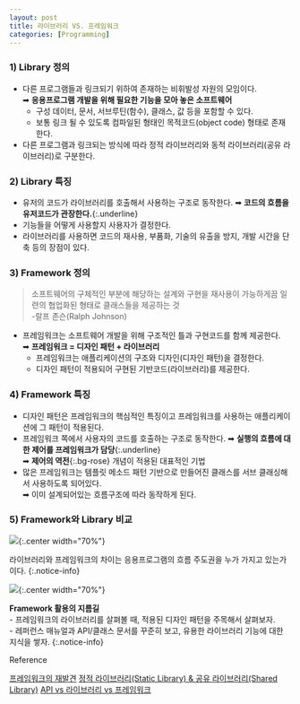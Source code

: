 ```yaml
---
layout: post
title: 라이브러리 VS. 프레임워크
categories: [Programming]
---
```


### 1) Library 정의
- 다른 프로그램들과 링크되기 위하여 존재하는 비휘발성 자원의 모임이다.  
  ➡︎  **응용프로그램 개발을 위해 필요한 기능을 모아 놓은 소프트웨어**
   - 구성 데이터, 문서, 서브루틴(함수), 클래스, 값 등을 포함할 수 있다.
   - 보통 링크 될 수 있도록 컴파일된 형태인 목적코드(object code) 형태로 존재한다.
- 다른 프로그램과 링크되는 방식에 따라 정적 라이브러리와 동적 라이브러리(공유 라이브러리)로 구분한다.

### 2) Library 특징
- 유저의 코드가 라이브러리를 호출해서 사용하는 구조로 동작한다.
  ➡︎  **코드의 흐름을 유저코드가 관장한다.**{:.underline}
- 기능들을 어떻게 사용할지 사용자가 결정한다.
- 라이브러리를 사용하면 코드의 재사용, 부품화, 기술의 유출을 방지, 개발 시간을 단축 등의 장점이 있다.

### 3) Framework 정의
> 소프트웨어의 구체적인 부분에 해당하는 설계와 구현을 재사용이 가능하게끔 일련의 협업화된 형태로 클래스들을 제공하는 것  
> -랄프 존슨(Ralph Johnson)

- 프레임워크는 소프트웨어 개발을 위해 구조적인 틀과 구현코드를 함께 제공한다.  
  ➡︎  **프레임워크 = 디자인 패턴 + 라이브러리**
   - 프레임워크는 애플리케이션의 구조와 디자인(디자인 패턴)을 결정한다.
   - 디자인 패턴이 적용되어 구현된 기반코드(라이브러리)를 제공한다.

### 4) Framework  특징
- 디자인 패턴은 프레임워크의 핵심적인 특징이고 프레임워크를 사용하는 애플리케이션에 그 패턴이 적용된다.
- 프레임워크 쪽에서 사용자의 코드를 호출하는 구조로 동작한다.
  ➡︎  **실행의 흐름에 대한 제어를 프레임워크가 담당**{:.underline}  
  ➡︎  **제어의 역전**{:.bg-rose} 개념이 적용된 대표적인 기법
- 많은 프레임워크는 템플릿 메소드 패턴 기반으로 만들어진 클래스를 서브 클래싱해서 사용하도록 되어있다.  
  ➡︎ 이미 설계되어있는 흐름구조에 따라 동작하게 된다.

### 5) Framework와  Library 비교
![](https://image.zdnet.co.kr/images/stories/news/enterprise/2007/09/0910/0611%20cs1%20t-1.bmp){:.center width="70%"}

라이브러리와 프레임워크의 차이는 응용프로그램의 흐름 주도권을 누가 가지고 있는가이다.
{:.notice-info}

![](https://media.vlpt.us/images/tjdud0123/post/cf64f995-0315-442a-928e-0c3a2a68d64b/framework-vs-library.png){:.center width="70%"}

**Framework 활용의 지름길**  
\- 프레임워크의 라이브러리를 살펴볼 때, 적용된 디자인 패턴을 주목해서 살펴보자.  
\- 레퍼런스 매뉴얼과 API/클래스 문서를 꾸준히 보고, 유용한 라이브러리 기능에 대한 지식을 쌓자.
{:.notice-info}

<div class="post-reference">
  <p>Reference</p>
  <a href="https://zdnet.co.kr/view/?no=00000039160910">프레임워크의 재발견</a>
  <a href="https://sens.tistory.com/33">정적 라이브러리(Static Library) & 공유 라이브러리(Shared Library)</a>
  <a href="https://velog.io/@tjdud0123/API-vs-%EB%9D%BC%EC%9D%B4%EB%B8%8C%EB%9F%AC%EB%A6%AC-vs-%ED%94%84%EB%A0%88%EC%9E%84%EC%9B%8C%ED%81%AC">API vs 라이브러리 vs 프레임워크</a>
</div>

